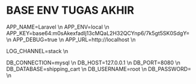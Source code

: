 <h1>BASE ENV TUGAS AKHIR</h1>

<p>
APP_NAME=Laravel \n
APP_ENV=local \n
APP_KEY=base64:m0sAkexfadIj13cMQaL2H32QCYnp6/7k5gt5SK0SdgY= \n
APP_DEBUG=true \n
APP_URL=http://localhost \n

LOG_CHANNEL=stack \n

DB_CONNECTION=mysql \n
DB_HOST=127.0.0.1 \n
DB_PORT=8080 \n
DB_DATABASE=shipping_cart \n
DB_USERNAME=root \n
DB_PASSWORD= \n
</p>
